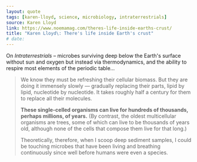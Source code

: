 ```yaml
---
layout: quote
tags: [karen-lloyd, science, microbiology, intraterrestrials]
source: Karen Lloyd
link: https://www.noemamag.com/theres-life-inside-earths-crust/
title: "Karen Lloyd\: There's life inside Earth's crust"
# date: 
---
```

On _Intraterrestrials_ – microbes surviving deep below the Earth's surface without sun and oxygen but instead via thermodynamics, and the ability to respire most elements of the periodic table…

> We know they must be refreshing their cellular biomass. But they are doing it immensely slowly — gradually replacing their parts, lipid by lipid, nucleotide by nucleotide. It takes roughly half a century for them to replace all their molecules.
>
> **These single-celled organisms can live for hundreds of thousands, perhaps millions, of years.** (By contrast, the oldest multicellular organisms are trees, some of which can live to be thousands of years old, although none of the cells that compose them live for that long.)
>
> Theoretically, therefore, when I scoop deep sediment samples, I could be touching microbes that have been living and breathing continuously since well before humans were even a species.
